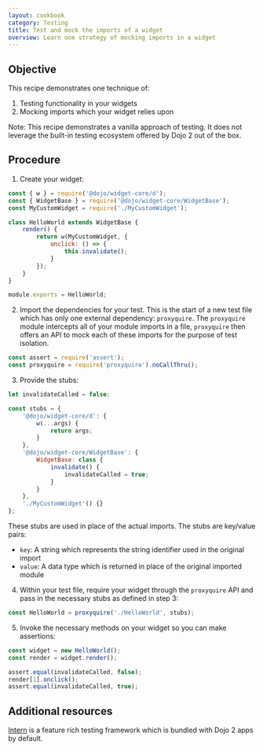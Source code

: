 ```yaml
---
layout: cookbook
category: Testing
title: Test and mock the imports of a widget
overview: Learn one strategy of mocking imports in a widget
---
```


## Objective

This recipe demonstrates one technique of:

1. Testing functionality in your widgets
2. Mocking imports which your widget relies upon

Note: This recipe demonstrates a vanilla approach of testing. It does not leverage the built-in testing ecosystem offered by Dojo 2 out of the box.

## Procedure

1. Create your widget:

```js
const { w } = require('@dojo/widget-core/d');
const { WidgetBase } = require('@dojo/widget-core/WidgetBase');
const MyCustomWidget = require('./MyCustomWidget');

class HelloWorld extends WidgetBase {
    render() {
        return w(MyCustomWidget, {
            onclick: () => {
                this.invalidate();
            }
        });
    }
}

module.exports = HelloWorld;
```

2. Import the dependencies for your test. This is the start of a new test file which has only one external dependency: `proxyquire`. The `proxyquire` module intercepts all of your module imports in a file, `proxyquire` then offers an API to mock each of these imports for the purpose of test isolation.

```js
const assert = require('assert');
const proxyquire = require('proxyquire').noCallThru();
```

3. Provide the stubs:

```js
let invalidateCalled = false;

const stubs = {
    '@dojo/widget-core/d': {
        w(...args) {
            return args;
        }
    },
    '@dojo/widget-core/WidgetBase': {
        WidgetBase: class {
            invalidate() {
                invalidateCalled = true;
            }
        }
    },
    './MyCustomWidget'() {}
};

```

These stubs are used in place of the actual imports. The stubs are key/value pairs:

* `key`: A string which represents the string identifier used in the original import
* `value`: A data type which is returned in place of the original imported module

4. Within your test file, require your widget through the `proxyquire` API and pass in the necessary stubs as defined in step 3:

```js
const HelloWorld = proxyquire('./HelloWorld', stubs);
```

5. Invoke the necessary methods on your widget so you can make assertions:

```js
const widget = new HelloWorld();
const render = widget.render();

assert.equal(invalidateCalled, false);
render[1].onclick();
assert.equal(invalidateCalled, true);
```

## Additional resources

[Intern](https://theintern.io/) is a feature rich testing framework which is bundled with Dojo 2 apps by default.